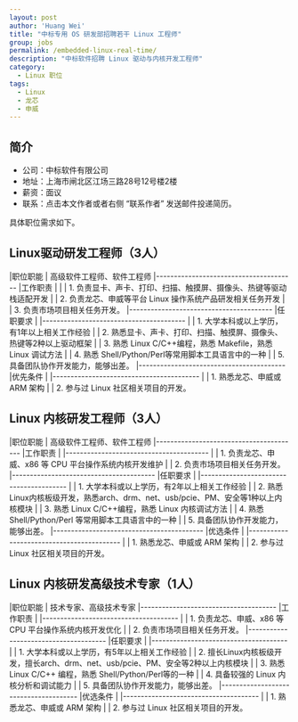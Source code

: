 ```yaml
---
layout: post
author: 'Huang Wei'
title: "中标专用 OS 研发部招聘若干 Linux 工程师"
group: jobs
permalink: /embedded-linux-real-time/
description: "中标软件招聘 Linux 驱动与内核开发工程师"
category:
  - Linux 职位
tags:
  - Linux
  - 龙芯
  - 申威
---
```


## 简介

* 公司：中标软件有限公司
* 地址：上海市闸北区江场三路28号12号楼2楼
* 薪资：面议
* 联系：点击本文作者或者右侧 “联系作者” 发送邮件投递简历。

具体职位需求如下。

## Linux驱动研发工程师（3人）

|职位职能  | 高级软件工程师、软件工程师
|---------------------------------------
|工作职责 |
|          | 1. 负责显卡、声卡、打印、扫描、触摸屏、摄像头、热键等驱动栈适配开发
|          | 2. 负责龙芯、申威等平台 Linux 操作系统产品研发相关任务开发
|          | 3. 负责市场项目相关任务开发。
|----------------------------------------
|任职要求  |
|----------------------------------------
|          | 1. 大学本科或以上学历，有1年以上相关工作经验
|          | 2. 熟悉显卡、声卡、打印、扫描、触摸屏、摄像头、热键等2种以上驱动框架
|          | 3. 熟悉 Linux C/C++编程，熟悉 Makefile，熟悉 Linux 调试方法
|          | 4. 熟悉 Shell/Python/Perl等常用脚本工具语言中的一种
|          | 5. 具备团队协作开发能力，能够出差。
|-----------------------------------------
|优先条件 |
|-----------------------------------------
|          | 1. 熟悉龙芯、申威或 ARM 架构
|          | 2. 参与过 Linux 社区相关项目的开发。


## Linux 内核研发工程师（3人）

|职位职能 | 高级软件工程师、软件工程师
|----------------------------------------
|工作职责 |
|----------------------------------------
|          | 1. 负责龙芯、申威、x86 等 CPU 平台操作系统内核开发维护
|          | 2. 负责市场项目相关任务开发。
|----------------------------------------
|任职要求 |
|----------------------------------------
|          | 1. 大学本科或以上学历，有2年以上相关工作经验
|          | 2. 熟悉Linux内核板级开发，熟悉arch、drm、net、usb/pcie、PM、安全等1种以上内核模块
|          | 3. 熟悉 Linux C/C++编程，熟悉 Linux 内核调试方法
|          | 4. 熟悉 Shell/Python/Perl 等常用脚本工具语言中的一种
|          | 5. 具备团队协作开发能力，能够出差。
|------------------------------------------
|优选条件 |
|------------------------------------------
|          | 1. 熟悉龙芯、申威或 ARM 架构
|          | 2. 参与过 Linux 社区相关项目的开发。

## Linux 内核研发高级技术专家（1人）

|职位职能 | 技术专家、高级技术专家
|--------------------------------------
|工作职责 |
|--------------------------------------
|          | 1. 负责龙芯、申威、x86 等 CPU 平台操作系统内核开发优化
|          | 2. 负责市场项目相关任务开发。
|--------------------------------------
|任职要求 |
|--------------------------------------
|          | 1. 大学本科或以上学历，有5年以上相关工作经验
|          | 2. 擅长Linux内核板级开发，擅长arch、drm、net、usb/pcie、PM、安全等2种以上内核模块
|          | 3. 熟悉 Linux C/C++ 编程，熟悉 Shell/Python/Perl等的一种
|          | 4. 具备较强的 Linux 内核分析和调试能力
|          | 5. 具备团队协作开发能力，能够出差。
|--------------------------------------
|优选条件 |
|--------------------------------------
|          | 1. 熟悉龙芯、申威或 ARM 架构
|          | 2. 参与过 Linux 社区相关项目的开发。
